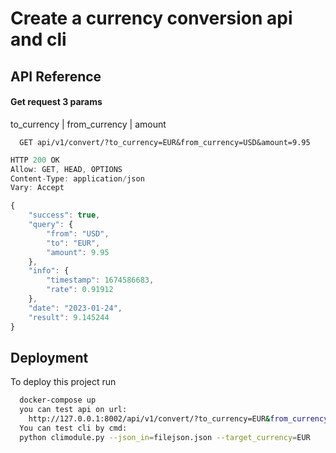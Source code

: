 
# Create a currency conversion api and cli
## API Reference

#### Get request 3 params 
to_currency | from_currency | amount

```http
  GET api/v1/convert/?to_currency=EUR&from_currency=USD&amount=9.95
```

```javascript
HTTP 200 OK
Allow: GET, HEAD, OPTIONS
Content-Type: application/json
Vary: Accept

{
    "success": true,
    "query": {
        "from": "USD",
        "to": "EUR",
        "amount": 9.95
    },
    "info": {
        "timestamp": 1674586683,
        "rate": 0.91912
    },
    "date": "2023-01-24",
    "result": 9.145244
}
```

## Deployment

To deploy this project run

```bash
  docker-compose up 
  you can test api on url:
    http://127.0.0.1:8002/api/v1/convert/?to_currency=EUR&from_currency=USD&amount=9.95
  You can test cli by cmd:
  python climodule.py --json_in=filejson.json --target_currency=EUR